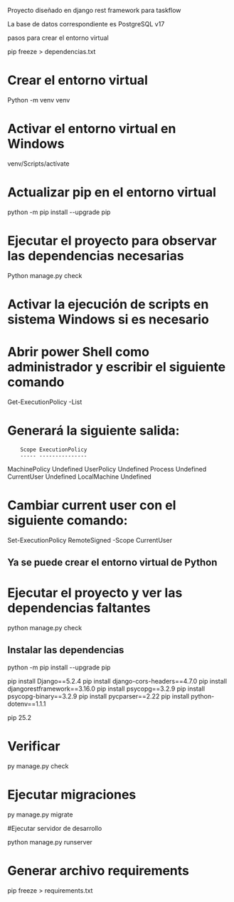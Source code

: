 Proyecto diseñado en django rest framework para taskflow

La base de datos correspondiente es PostgreSQL v17



pasos para crear el entorno virtual

pip freeze > dependencias.txt

# Crear el entorno virtual

Python -m venv venv

# Activar el entorno virtual en Windows

venv/Scripts/actívate

# Actualizar pip en el entorno virtual

python -m pip install --upgrade pip

# Ejecutar el proyecto para observar las dependencias necesarias

Python manage.py check

# Activar la ejecución de scripts en sistema Windows si es necesario
# Abrir power Shell como administrador y escribir el siguiente comando

Get-ExecutionPolicy -List

# Generará la siguiente salida: 

        Scope ExecutionPolicy
        ----- ---------------
MachinePolicy       Undefined
   UserPolicy       Undefined
      Process       Undefined
  CurrentUser       Undefined
 LocalMachine       Undefined

# Cambiar current user con el siguiente comando: 

Set-ExecutionPolicy RemoteSigned -Scope CurrentUser

## Ya se puede crear el entorno virtual de Python

# Ejecutar el proyecto y ver las dependencias faltantes

python manage.py check

## Instalar las dependencias

python -m pip install --upgrade pip

pip install Django==5.2.4
pip install django-cors-headers==4.7.0
pip install djangorestframework==3.16.0
pip install psycopg==3.2.9
pip install psycopg-binary==3.2.9
pip install pycparser==2.22
pip install python-dotenv==1.1.1

pip                       25.2

# Verificar 

py manage.py check

# Ejecutar migraciones

py manage.py migrate

#Ejecutar servidor de desarrollo

python manage.py runserver

# Generar archivo requirements

pip freeze > requirements.txt
